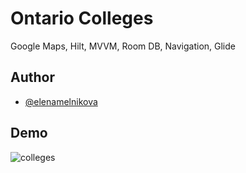 # Ontario Colleges

Google Maps, Hilt, MVVM, Room DB, Navigation, Glide


## Author

- [@elenamelnikova](https://github.com/canadianExperience)


## Demo


![colleges](https://user-images.githubusercontent.com/45378000/149218439-94af9144-4035-4af0-ab38-1832047c698c.gif)

